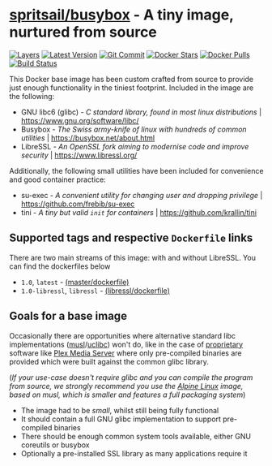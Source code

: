 [hub]: https://hub.docker.com/r/spritsail/busybox
[git]: https://github.com/spritsail/busybox
[drone]: https://drone.spritsail.io/spritsail/busybox
[mbdg]: https://microbadger.com/images/spritsail/busybox
[musl]: https://www.musl-libc.org/
[uclibc]: https://www.uclibc.org/

# [spritsail/busybox][hub] - A tiny image, nurtured from source
[![Layers](https://images.microbadger.com/badges/image/spritsail/busybox.svg)][mbdg]
[![Latest Version](https://images.microbadger.com/badges/version/spritsail/busybox.svg)][hub]
[![Git Commit](https://images.microbadger.com/badges/commit/spritsail/busybox.svg)][git]
[![Docker Stars](https://img.shields.io/docker/stars/spritsail/busybox.svg)][hub]
[![Docker Pulls](https://img.shields.io/docker/pulls/spritsail/busybox.svg)][hub]
[![Build Status](https://drone.spritsail.io/api/badges/spritsail/busybox/status.svg)][drone]

This Docker base image has been custom crafted from source to provide just enough functionality in the tiniest footprint. Included in the image are the following:
 - GNU libc6 (glibc) - _C standard library, found in most linux distributions_ | https://www.gnu.org/software/libc/
 - Busybox - _The Swiss army-knife of linux with hundreds of common utilities_ | https://busybox.net/about.html
 - LibreSSL - _An OpenSSL fork aiming to modernise code and improve security_ | https://www.libressl.org/

Additionally, the following small utilities have been included for convenience and good container practice:
 - su-exec - _A convenient utility for changing user and dropping privilege_ | https://github.com/frebib/su-exec
 - tini - _A tiny but valid `init` for containers_ | https://github.com/krallin/tini

## Supported tags and respective `Dockerfile` links

There are two main streams of this image: with and without LibreSSL. You can find the dockerfiles below

* `1.0`, `latest` - [(master/dockerfile)](https://github.com/spritsail/busybox/blob/master/Dockerfile)
* `1.0-libressl`, `libressl` - [(libressl/dockerfile)](https://github.com/spritsail/busybox/blob/libressl/Dockerfile)

## Goals for a base image

Occasionally there are opportunities where alternative standard libc implementations ([musl][musl]/[uclibc][uclibc]) won't do, like in the case of [proprietary](http://i.imgur.com/V5K7N1I.jpg) software like [Plex Media Server](https://www.plex.tv/downloads/) where only pre-compiled binaries are provided which were built against the common glibc library.

(_If your use-case doesn't require glibc and you can compile the program from source, we strongly recommend you use the [Alpine Linux](https://hub.docker.com/\_/alpine) image, based on musl, which is smaller and features a full packaging system_)

- The image had to be _small_, whilst still being fully functional
- It should contain a full GNU glibc implementation to support pre-compiled binaries
- There should be enough common system tools available, either GNU coreutils or busybox
- Optionally a pre-installed SSL library as many applications require it
